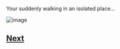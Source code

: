 Your suddenly walking in an isolated place...

![image](https://user-images.githubusercontent.com/32097866/48244001-fdd1b980-e3eb-11e8-8aec-eb696857efc8.png)

## [Next](story2.8.1.md)